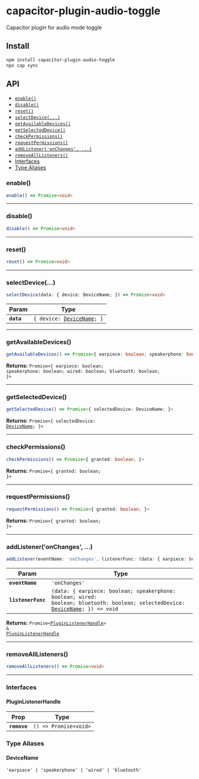# capacitor-plugin-audio-toggle

Capacitor plugin for audio mode toggle

## Install

```bash
npm install capacitor-plugin-audio-toggle
npx cap sync
```

## API

<docgen-index>

* [`enable()`](#enable)
* [`disable()`](#disable)
* [`reset()`](#reset)
* [`selectDevice(...)`](#selectdevice)
* [`getAvailableDevices()`](#getavailabledevices)
* [`getSelectedDevice()`](#getselecteddevice)
* [`checkPermissions()`](#checkpermissions)
* [`requestPermissions()`](#requestpermissions)
* [`addListener('onChanges', ...)`](#addlisteneronchanges)
* [`removeAllListeners()`](#removealllisteners)
* [Interfaces](#interfaces)
* [Type Aliases](#type-aliases)

</docgen-index>

<docgen-api>
<!--Update the source file JSDoc comments and rerun docgen to update the docs below-->

### enable()

```typescript
enable() => Promise<void>
```

--------------------


### disable()

```typescript
disable() => Promise<void>
```

--------------------


### reset()

```typescript
reset() => Promise<void>
```

--------------------


### selectDevice(...)

```typescript
selectDevice(data: { device: DeviceName; }) => Promise<void>
```

| Param      | Type                                                           |
| ---------- | -------------------------------------------------------------- |
| **`data`** | <code>{ device: <a href="#devicename">DeviceName</a>; }</code> |

--------------------


### getAvailableDevices()

```typescript
getAvailableDevices() => Promise<{ earpiece: boolean; speakerphone: boolean; wired: boolean; bluetooth: boolean; }>
```

**Returns:** <code>Promise&lt;{ earpiece: boolean; speakerphone: boolean; wired: boolean; bluetooth: boolean; }&gt;</code>

--------------------


### getSelectedDevice()

```typescript
getSelectedDevice() => Promise<{ selectedDevice: DeviceName; }>
```

**Returns:** <code>Promise&lt;{ selectedDevice: <a href="#devicename">DeviceName</a>; }&gt;</code>

--------------------


### checkPermissions()

```typescript
checkPermissions() => Promise<{ granted: boolean; }>
```

**Returns:** <code>Promise&lt;{ granted: boolean; }&gt;</code>

--------------------


### requestPermissions()

```typescript
requestPermissions() => Promise<{ granted: boolean; }>
```

**Returns:** <code>Promise&lt;{ granted: boolean; }&gt;</code>

--------------------


### addListener('onChanges', ...)

```typescript
addListener(eventName: 'onChanges', listenerFunc: (data: { earpiece: boolean; speakerphone: boolean; wired: boolean; bluetooth: boolean; selectedDevice: DeviceName; }) => void) => Promise<PluginListenerHandle> & PluginListenerHandle
```

| Param              | Type                                                                                                                                                                    |
| ------------------ | ----------------------------------------------------------------------------------------------------------------------------------------------------------------------- |
| **`eventName`**    | <code>'onChanges'</code>                                                                                                                                                |
| **`listenerFunc`** | <code>(data: { earpiece: boolean; speakerphone: boolean; wired: boolean; bluetooth: boolean; selectedDevice: <a href="#devicename">DeviceName</a>; }) =&gt; void</code> |

**Returns:** <code>Promise&lt;<a href="#pluginlistenerhandle">PluginListenerHandle</a>&gt; & <a href="#pluginlistenerhandle">PluginListenerHandle</a></code>

--------------------


### removeAllListeners()

```typescript
removeAllListeners() => Promise<void>
```

--------------------


### Interfaces


#### PluginListenerHandle

| Prop         | Type                                      |
| ------------ | ----------------------------------------- |
| **`remove`** | <code>() =&gt; Promise&lt;void&gt;</code> |


### Type Aliases


#### DeviceName

<code>'earpiece' | 'speakerphone' | 'wired' | 'bluetooth'</code>

</docgen-api>
